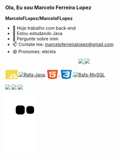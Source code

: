 ### Ola, Eu sou Marcelo Ferreira Lopez

**MarceloFLopez/MarceloFLopez** 


- 🔭 Hoje trabalho com back-end
- 🌱 Estou estudando Java
- 💬 Pergunte sobre mim
- 📫 Contate me: marceloferreiralopez@gmail.com
- 😄 Pronomes: ele/ela

<div align="center">
  <a href="https://github.com/MarceloFLopez">
  <img height="180em" src="https://github-readme-stats.vercel.app/api?username=MarceloFLopez&show_icons=true&theme=dark&include_all_commits=true&count_private=true"/>
  <img height="180em" src="https://github-readme-stats.vercel.app/api/top-langs/?username=MarceloFLopez&layout=compact&langs_count=7&theme=dark"/>
</div>
  
  <div style="display: inline_block"><br>
  <img align="center" alt="Rafa-Js" height="30" width="40" src="https://raw.githubusercontent.com/devicons/devicon/master/icons/javascript/javascript-plain.svg">
  <img align="center" alt="Rafa-Java" height="40" width="60" src="https://cdn.jsdelivr.net/gh/devicons/devicon/icons/java/java-original-wordmark.svg">
  <img align="center" alt="Rafa-HTML" height="30" width="40" src="https://raw.githubusercontent.com/devicons/devicon/master/icons/html5/html5-original.svg">
  <img align="center" alt="Rafa-CSS" height="30" width="40" src="https://raw.githubusercontent.com/devicons/devicon/master/icons/css3/css3-original.svg">
  <img align="center" alt="Rafa-MySQL" height="50" width="60" src="https://cdn.jsdelivr.net/gh/devicons/devicon/icons/mysql/mysql-original-wordmark.svg">

</div>  
<br>
  <div> 
  <a href="https://instagram.com/marceloferreiralopez" target="_blank"><img src="https://img.shields.io/badge/-Instagram-%23E4405F?style=for-the-badge&logo=instagram&logoColor=white" target="_blank"></a>
  <a href = "mailto:marceloferreiralopez@gmail.com"><img src="https://img.shields.io/badge/-Gmail-%23333?style=for-the-badge&logo=gmail&logoColor=white" target="_blank"></a>
  <a href="https://www.linkedin.com/in/marcelo-ferreira-lopez-180970a8/" target="_blank"><img src="https://img.shields.io/badge/-LinkedIn-%230077B5?style=for-the-badge&logo=linkedin&logoColor=white" target="_blank"></a> 
 
  ![Snake animation](https://github.com/rafaballerini/rafaballerini/blob/output/github-contribution-grid-snake.svg)
 
</div>
          
